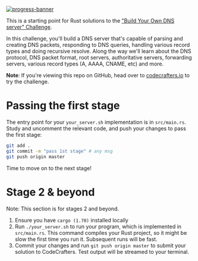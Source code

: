 [![progress-banner](https://backend.codecrafters.io/progress/dns-server/6b8059cf-a0ca-4e68-a761-2cd5658e4586)](https://app.codecrafters.io/users/codecrafters-bot?r=2qF)

This is a starting point for Rust solutions to the
["Build Your Own DNS server" Challenge](https://app.codecrafters.io/courses/dns-server/overview).

In this challenge, you'll build a DNS server that's capable of parsing and
creating DNS packets, responding to DNS queries, handling various record types
and doing recursive resolve. Along the way we'll learn about the DNS protocol,
DNS packet format, root servers, authoritative servers, forwarding servers,
various record types (A, AAAA, CNAME, etc) and more.

**Note**: If you're viewing this repo on GitHub, head over to
[codecrafters.io](https://codecrafters.io) to try the challenge.

# Passing the first stage

The entry point for your `your_server.sh` implementation is in `src/main.rs`.
Study and uncomment the relevant code, and push your changes to pass the first
stage:

```sh
git add .
git commit -m "pass 1st stage" # any msg
git push origin master
```

Time to move on to the next stage!

# Stage 2 & beyond

Note: This section is for stages 2 and beyond.

1. Ensure you have `cargo (1.70)` installed locally
1. Run `./your_server.sh` to run your program, which is implemented in
   `src/main.rs`. This command compiles your Rust project, so it might be slow
   the first time you run it. Subsequent runs will be fast.
1. Commit your changes and run `git push origin master` to submit your solution
   to CodeCrafters. Test output will be streamed to your terminal.
